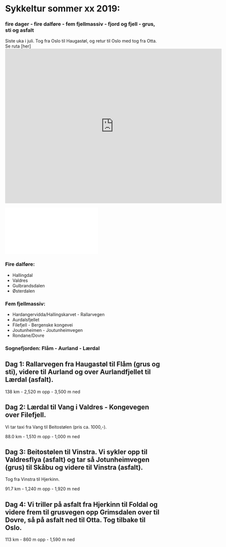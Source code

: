 # Sykkeltur sommer xx 2019: 
### fire dager - fire dalføre - fem fjellmassiv - fjord og fjell - grus, sti og asfalt

Siste uka i juli. Tog fra Oslo til Haugastøl, og retur til Oslo med tog fra Otta.
Se ruta [her] <iframe src="https://github.com/knarfneslo/sykkel/blob/master/20190221143730-16238-map.html" width="700" height="500" marginwidth="0" marginheight="0" scrolling="no" frameborder="0"></iframe>

![Kart](./20190221143730-16238-map.html) 

### Fire dalføre:
- Hallingdal
- Valdres
- Gulbrandsdalen
- Østerdalen

### Fem fjellmassiv:
- Hardangervidda/Hallingskarvet - Rallarvegen
- Aurdalsfjellet
- Filefjell - Bergenske kongevei
- Joutunheimen - Joutunheimvegen
- Rondane/Dovre

### Sognefjorden: Flåm - Aurland - Lærdal

## Dag 1: Rallarvegen fra Haugastøl til Flåm (grus og sti), videre til Aurland og over Aurlandfjellet til Lærdal (asfalt).

138 km - 2,520 m opp - 3,500 m ned

## Dag 2: Lærdal til Vang i Valdres - Kongevegen over Filefjell.

Vi tar taxi fra Vang til Beitostølen (pris ca. 1000,-).

88.0 km - 1,510 m opp - 1,000 m ned

## Dag 3: Beitostølen til Vinstra. Vi sykler opp til Valdresflya (asfalt) og tar så Jotunheimvegen (grus) til Skåbu og videre til Vinstra (asfalt).

Tog fra Vinstra til Hjerkinn.

91.7 km - 1,240 m opp - 1,920 m ned


## Dag 4: Vi triller på asfalt fra Hjerkinn til Foldal og videre frem til grusvegen opp Grimsdalen over til Dovre, så på asfalt ned til  Otta. Tog tilbake til Oslo.
113 km - 860 m opp - 1,590 m ned
